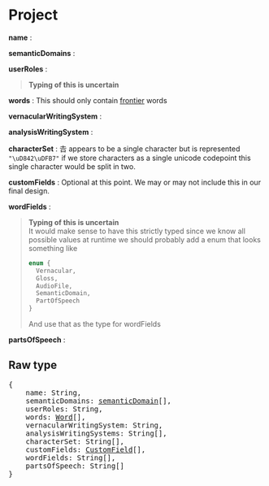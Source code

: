# Project

**name** :

**semanticDomains** :

**userRoles** :

> **Typing of this is uncertain**

**words** : This should only contain [frontier](words/frontier.md) words

**vernacularWritingSystem** :

**analysisWritingSystem** :

**characterSet** : 𠮷 appears to be a single character but is represented `"\uD842\uDFB7"` if we store characters as a single unicode codepoint this single character would be split in two.

**customFields** : Optional at this point. We may or may not include this in our final design.

**wordFields** :

> **Typing of this is uncertain**  
> It would make sense to have this strictly typed since we know
> all possible values at runtime we should probably add a enum that looks
> something like
>
> ```typescript
> enum {
>   Vernacular,
>   Gloss,
>   AudioFile,
>   SemanticDomain,
>   PartOfSpeech
> }
> ```
>
> And use that as the type for wordFields

**partsOfSpeech** :

## Raw type

<pre>
{
    name: String,
    semanticDomains: <a href=words/semanticDomain.md>semanticDomain</a>[],
    userRoles: String,
    words: <a href=words/word.md>Word</a>[],
    vernacularWritingSystem: String,
    analysisWritingSystems: String[],
    characterSet: String[],
    customFields: <a href=customField.md>CustomField</a>[],
    wordFields: String[],
    partsOfSpeech: String[]
}
</pre>
